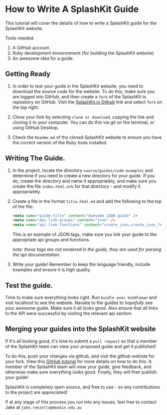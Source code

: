 # How to Write A SplashKit Guide

This tutorial will cover the details of how to write a SplashKit guide for the SplashKit website.

Tools needed:

  1. A GitHub account.
  2. Ruby development envioronment (for building the SplashKit website)
  3. An awesome idea for a guide.

## Getting Ready
1. In order to test your guide in the SplashKit website, you need to download the source code for the website. To do this, make sure you are logged into GitHub, and then create a `fork` of the SplashKit io repository on GitHub. Visit the [SplashKit.io Github](https://github.com/splashkit/splashkit.io) link and select `fork` on the top right.

2. Clone your fork by selecting `clone or download`, copying the link and cloning it to your computer. You can do this via git on the terminal, or using GitHub Desktop.

3. Check the `Readme.md` of the cloned SplashKit website to ensure you have the correct version of the Ruby tools installed.

## Writing The Guide.
1. In the project, locate the directory `source/guides/code-examples` and determine if you need to create a new directory for your guide. If you do, create the directory and name it appropriately, and make sure you create the file `index.html.erb` for that directory - and modify it appropriately.

2. Create a file in the format `title.html.md` and add the following to the top of the file:

    ```HTML
    <meta name="guide-title" content="Awesome JSON guide" />
    <meta name="api-link-groups" content="json" />
    <meta name="api-link-functions" content="create_json,create_json_from_string,json_set_string,json_set_number,free_json" />
    ```

    This is an example of JSON tags, make sure you link your guide to the appropriate api groups and functions.

    *note: these tags are not rendered in the guide, they are used for parsing the api documentation*.

3. Write your guide! Remember to keep the language friendly, include examples and ensure it is high quality.


## Test the guide.
Time to make sure everything looks right. Run `bundle exec middleman` and visit localhost to see the website. Naviate to the guides to *hopefully* see your awesome guide. Make sure it all looks good. Also ensure that all links to the API were successful by visiting the relevant api section.

## Merging your guides into the SplashKit website
If it's all looking good, it's time to submit a `pull request` so that a member of the SplashKit team can view your proposed guide and get it published!

To do this, push your changes via github, and visit the github webiste for your fork. View this [GitHub tutorial](https://help.github.com/articles/creating-a-pull-request/) for more details on how to do this. A member of the SplashKit team will view your guide, give feedback, and otherwise make sure everything looks good. Finally, they will then publish your guide!

SplashKit is completely open source, and free to use - so any contributions to the project are appreciated!

If at any stage of this process you run into any issues, feel free to contact Jake at `jake.renzella@deakin.edu.au`
